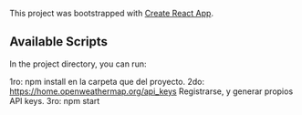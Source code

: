 This project was bootstrapped with [Create React App](https://github.com/facebook/create-react-app).

## Available Scripts

In the project directory, you can run:


1ro: npm install en la carpeta que del proyecto.
2do: https://home.openweathermap.org/api_keys
     Registrarse, y generar propios API keys.
3ro: npm start

